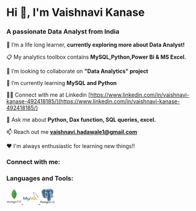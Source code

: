 <h1 align="left">Hi 👋, I'm Vaishnavi Kanase</h1>
<h3 align="left">A passionate Data Analyst from India</h3>

 🔭 I’m a life long learner, **currently exploring more about Data Analyst!**

📋 My analytics toolbox contains **MySQL,Python,Power Bi & MS Excel.**

👯 I’m looking to collaborate on **"Data Analytics" project**

🌱 I’m currently learning **MySQL and Python**

👨‍💻 Connect with me at Linkedin [https://www.linkedin.com/in/vaishnavi-kanase-492418185/](https://www.linkedin.com/in/vaishnavi-kanase-492418185/)

💬 Ask me about **Python, Dax function, SQL queries, excel.**

📫 Reach out me **vaishnavi.hadawale1@gmail.com**

❤️ I'm always enthusiastic for learning new things!!

<h3 align="left">Connect with me:</h3>
<p align="left">
</p>

<h3 align="left">Languages and Tools:</h3>
<p align="left"> <a href="https://www.mongodb.com/" target="_blank" rel="noreferrer"> <img src="https://raw.githubusercontent.com/devicons/devicon/master/icons/mongodb/mongodb-original-wordmark.svg" alt="mongodb" width="40" height="40"/> </a> <a href="https://www.mysql.com/" target="_blank" rel="noreferrer"> <img src="https://raw.githubusercontent.com/devicons/devicon/master/icons/mysql/mysql-original-wordmark.svg" alt="mysql" width="40" height="40"/> </a> <a href="https://www.postgresql.org" target="_blank" rel="noreferrer"> <img src="https://raw.githubusercontent.com/devicons/devicon/master/icons/postgresql/postgresql-original-wordmark.svg" alt="postgresql" width="40" height="40"/> </a> </p>
